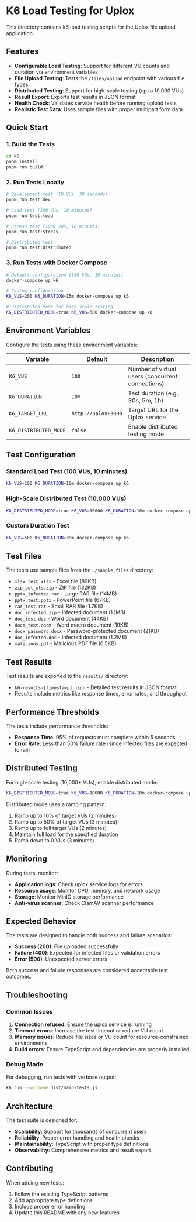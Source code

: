 # K6 Load Testing for Uplox

This directory contains k6 load testing scripts for the Uplox file upload application.

## Features

- **Configurable Load Testing**: Support for different VU counts and duration via environment variables
- **File Upload Testing**: Tests the `/files/upload` endpoint with various file types
- **Distributed Testing**: Support for high-scale testing (up to 10,000 VUs)
- **Result Export**: Exports test results in JSON format
- **Health Check**: Validates service health before running upload tests
- **Realistic Test Data**: Uses sample files with proper multipart form data

## Quick Start

### 1. Build the Tests

```bash
cd k6
pnpm install
pnpm run build
```

### 2. Run Tests Locally

```bash
# Development test (10 VUs, 30 seconds)
pnpm run test:dev

# Load test (100 VUs, 10 minutes)
pnpm run test:load

# Stress test (1000 VUs, 10 minutes)
pnpm run test:stress

# Distributed test
pnpm run test:distributed
```

### 3. Run Tests with Docker Compose

```bash
# Default configuration (100 VUs, 10 minutes)
docker-compose up k6

# Custom configuration
K6_VUS=200 K6_DURATION=15m docker-compose up k6

# Distributed mode for high-scale testing
K6_DISTRIBUTED_MODE=true K6_VUS=500 docker-compose up k6
```

## Environment Variables

Configure the tests using these environment variables:

| Variable | Default | Description |
|----------|---------|-------------|
| `K6_VUS` | `100` | Number of virtual users (concurrent connections) |
| `K6_DURATION` | `10m` | Test duration (e.g., 30s, 5m, 1h) |
| `K6_TARGET_URL` | `http://uplox:3000` | Target URL for the Uplox service |
| `K6_DISTRIBUTED_MODE` | `false` | Enable distributed testing mode |

## Test Configuration

### Standard Load Test (100 VUs, 10 minutes)
```bash
K6_VUS=100 K6_DURATION=10m docker-compose up k6
```

### High-Scale Distributed Test (10,000 VUs)
```bash
K6_DISTRIBUTED_MODE=true K6_VUS=10000 K6_DURATION=10m docker-compose up k6
```

### Custom Duration Test
```bash
K6_VUS=500 K6_DURATION=30m docker-compose up k6
```

## Test Files

The tests use sample files from the `./sample_files` directory:

- `xlsx_test.xlsx` - Excel file (89KB)
- `zip_but_xls.zip` - ZIP file (132KB)
- `pptx_infected.rar` - Large RAR file (14MB)
- `pptx_test.pptx` - PowerPoint file (67KB)
- `rar_test.rar` - Small RAR file (1.7KB)
- `doc_infected.zip` - Infected document (1.1MB)
- `doc_test.doc` - Word document (44KB)
- `docm_text.docm` - Word macro document (19KB)
- `docx_password.docx` - Password-protected document (21KB)
- `doc_infected.doc` - Infected document (1.2MB)
- `malicious.pdf` - Malicious PDF file (6.5KB)

## Test Results

Test results are exported to the `results/` directory:

- `k6-results-[timestamp].json` - Detailed test results in JSON format
- Results include metrics like response times, error rates, and throughput

## Performance Thresholds

The tests include performance thresholds:

- **Response Time**: 95% of requests must complete within 5 seconds
- **Error Rate**: Less than 50% failure rate (since infected files are expected to fail)

## Distributed Testing

For high-scale testing (10,000+ VUs), enable distributed mode:

```bash
K6_DISTRIBUTED_MODE=true K6_VUS=10000 K6_DURATION=10m docker-compose up k6
```

Distributed mode uses a ramping pattern:
1. Ramp up to 10% of target VUs (2 minutes)
2. Ramp up to 50% of target VUs (3 minutes)
3. Ramp up to full target VUs (2 minutes)
4. Maintain full load for the specified duration
5. Ramp down to 0 VUs (3 minutes)

## Monitoring

During tests, monitor:

- **Application logs**: Check uplox service logs for errors
- **Resource usage**: Monitor CPU, memory, and network usage
- **Storage**: Monitor MinIO storage performance
- **Anti-virus scanner**: Check ClamAV scanner performance

## Expected Behavior

The tests are designed to handle both success and failure scenarios:

- **Success (200)**: File uploaded successfully
- **Failure (400)**: Expected for infected files or validation errors
- **Error (500)**: Unexpected server errors

Both success and failure responses are considered acceptable test outcomes.

## Troubleshooting

### Common Issues

1. **Connection refused**: Ensure the uplox service is running
2. **Timeout errors**: Increase the test timeout or reduce VU count
3. **Memory issues**: Reduce file sizes or VU count for resource-constrained environments
4. **Build errors**: Ensure TypeScript and dependencies are properly installed

### Debug Mode

For debugging, run tests with verbose output:

```bash
k6 run --verbose dist/main-tests.js
```

## Architecture

The test suite is designed for:

- **Scalability**: Support for thousands of concurrent users
- **Reliability**: Proper error handling and health checks
- **Maintainability**: TypeScript with proper type definitions
- **Observability**: Comprehensive metrics and result export

## Contributing

When adding new tests:

1. Follow the existing TypeScript patterns
2. Add appropriate type definitions
3. Include proper error handling
4. Update this README with any new features 